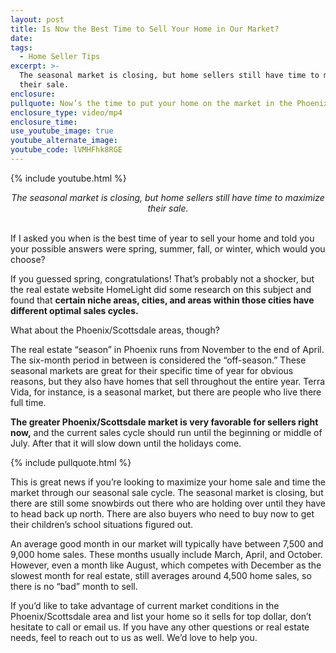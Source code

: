 ```yaml
---
layout: post
title: Is Now the Best Time to Sell Your Home in Our Market?
date:
tags:
  - Home Seller Tips
excerpt: >-
  The seasonal market is closing, but home sellers still have time to maximize
  their sale.
enclosure:
pullquote: Now’s the time to put your home on the market in the Phoenix/Scottsdale area.
enclosure_type: video/mp4
enclosure_time:
use_youtube_image: true
youtube_alternate_image:
youtube_code: lVMHFhk8RGE
---
```


{% include youtube.html %}

<center><em>The seasonal market is closing, but home sellers still have time to maximize their sale.</em></center>

<center>&nbsp;</center>

If I asked you when is the best time of year to sell your home and told you your possible answers were spring, summer, fall, or winter, which would you choose?

If you guessed spring, congratulations! That’s probably not a shocker, but the real estate website HomeLight did some research on this subject and found that **certain niche areas, cities, and areas within those cities have different optimal sales cycles.**&nbsp;

What about the Phoenix/Scottsdale areas, though?

The real estate “season” in Phoenix runs from November to the end of April. The six-month period in between is considered the “off-season.” These seasonal markets are great for their specific time of year for obvious reasons, but they also have homes that sell throughout the entire year. Terra Vida, for instance, is a seasonal market, but there are people who live there full time.&nbsp;

**The greater Phoenix/Scottsdale market is very favorable for sellers right now,** and the current sales cycle should run until the beginning or middle of July. After that it will slow down until the holidays come.

{% include pullquote.html %}

This is great news if you’re looking to maximize your home sale and time the market through our seasonal sale cycle. The seasonal market is closing, but there are still some snowbirds out there who are holding over until they have to head back up north. There are also buyers who need to buy now to get their children’s school situations figured out.&nbsp;

An average good month in our market will typically have between 7,500 and 9,000 home sales. These months usually include March, April, and October. However, even a month like August, which competes with December as the slowest month for real estate, still averages around 4,500 home sales, so there is no “bad” month to sell.&nbsp;

If you’d like to take advantage of current market conditions in the Phoenix/Scottsdale area and list your home so it sells for top dollar, don’t hesitate to call or email us. If you have any other questions or real estate needs, feel to reach out to us as well. We’d love to help you.<br>&nbsp;